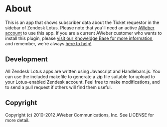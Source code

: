 About
=====
This is an app that shows subscriber data about the Ticket requestor in the sidebar of Zendesk Lotus. Please note that you'll need an active <a href="https://www.aweber.com">AWeber account</a> to use this app.
If you are a current AWeber customer who wants to install this plugin, please <a href="https://help.aweber.com/entries/21911321-how-do-i-integrate-zendesk-s-lotus-currently-in-beta-with-aweber">visit our Knoweldge Base for more information</a>, and remember, we're always <a href="https://www.aweber.com/contact-us.htm">here to help!</a>

Development
-----------
All Zendesk Lotus apps are written using Javascript and Handlebars.js.  You can use the included makefile to generate a zip file suitable for upload to your Lotus-enabled Zendesk account.  Feel free to make modifications, and to send a pull request if others will find them useful.

Copyright
---------
Copyright (c) 2010-2012 AWeber Communications, Inc. See LICENSE for more detail.
